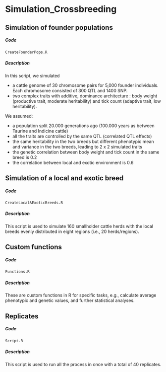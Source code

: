 # Simulation_Crossbreeding
## Simulation of founder populations
  ##### Code
    CreateFounderPops.R
  ##### Description 
In this script, we simulated 
- a cattle genome of 30 chromosome pairs for 5,000 founder individuals. Each chromosome consisted of 300 QTL and 1400 SNP.
- two complex traits with additive, dominance architecture : body weight (productive trait, moderate heritability) and tick count (adaptive trait, low heritability).

 We assumed: 
- a population split 20.000 generations ago (100.000 years as between Taurine and Indicine cattle)
- all the traits are controlled by the same QTL (correlated QTL effects)
- the same heritability in the two breeds but different phenotypic mean and variance in the two breeds, leading to 2 x 2 simulated traits
- the genetic correlation between body weight and  tick count in the same breed is 0.2
- the correlation between local and exotic environment is 0.6

## Simulation of a local and exotic breed 
  ##### Code
    CreateLocal&ExoticBreeds.R
  ##### Description 
This script is used to simulate 160 smallholder cattle herds with the local breeds evenly distributed in eight regions (i.e., 20 herds/regions).

## Custom functions
   ##### Code
    Functions.R
  ##### Description
 These are custom functions in R for specific tasks, e.g., calculate average phenotypic and genetic values, and further statistical analyses.
  
## Replicates
   ##### Code
    Script.R
  ##### Description
This script is used to run all the process in once with a total of 40 replicates.
